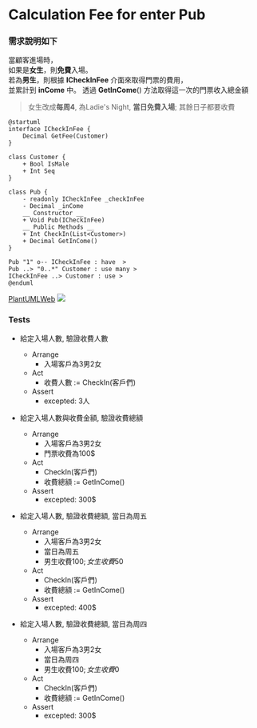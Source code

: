 Calculation Fee for enter Pub
===

### 需求說明如下  
當顧客進場時，  
如果是**女生**，則**免費**入場。  
若為**男生**，則根據 **ICheckInFee** 介面來取得門票的費用，  
並累計到 **inCome** 中。
透過 **GetInCome**() 方法取得這一次的門票收入總金額   
> 女生改成**每周4**, 為Ladie's Night, **當日免費入場**; 其餘日子都要收費


```plantuml
@startuml
interface ICheckInFee {
    Decimal GetFee(Customer)
}

class Customer {
    + Bool IsMale
    + Int Seq
}

class Pub {
    - readonly ICheckInFee _checkInFee
    - Decimal _inCome
    __ Constructor __
    + Void Pub(ICheckInFee)
    __ Public Methods __
    + Int CheckIn(List<Customer>)
    + Decimal GetInCome()
}

Pub "1" o-- ICheckInFee : have  >
Pub ..> "0..*" Customer : use many >
ICheckInFee ..> Customer : use >
@enduml
```
[PlantUMLWeb](http://www.plantuml.com/plantuml/uml/LP1FIyGm4CNl-HH3JwtIebUHij95AIXuybgooKY3-GF9H5Z4xsxQJTmsf-Jbz-RbvH28Uuf6CsK9_ISN2ECme_WQxJCY_318Iw9GXcjuGKfYFSH0pg1ls2zZGlCGe4Z5uE99uy8_UUJr1doFfyoqaAwai_gyIvp4_pvZnvm-AJiuSr6d2GPd0_aeoFbqNDLR-71ABXdrPcHJ74dNIi0Rqknak9f6Iv3n-bK5UYnj-YOJn-i7ZEiZBfMMCjLz1QvjTnqUOERV2D2lHDVrKDrrtKq5PN0YOa0mt9uJjBKky9vAm06jZ4R_0G00)
![](https://ptuml.hackmd.io/svg/NP51IyGm48Nl-HL3JwtIejT5ocANbO0BWk2rn7IM1jC4aucmYF_TfAIsQqwJn_VoPYPxJy9Hc3HJXj2TXKJWtOZoWviZ8dmpYEU0Kar2mnDI5CikUB8JkehzC2Qry1uMAHjkuT5Q3ToVXCQiS4FmYf-hvoMyPxm6XsAmHb-kmdlvLsTiQQHNfejnizhtq5dZoGL9riLhpdkpQaWPvUR9Qd54NIi99wJH3durfIOpNZuhJm_BO6sLYSqk-Dn4EQyX3LFS5s3h-cg67OpY2m7QcMYQ5egxfhafretj87Y4IPXBXBRM1F-ZMhP7CwJl-WK0)

### Tests
- 給定入場人數, 驗證收費人數
    - Arrange
      - 入場客戶為3男2女
    - Act
      - 收費人數 := CheckIn(客戶們)
    - Assert
        - excepted: 3人
- 給定入場人數與收費金額, 驗證收費總額
    - Arrange
        - 入場客戶為3男2女
        - 門票收費為100$
    - Act
        - CheckIn(客戶們)
        - 收費總額 := GetInCome()
    - Assert
        - excepted: 300$

- 給定入場人數, 驗證收費總額,  當日為周五
    - Arrange
        - 入場客戶為3男2女
        - 當日為周五
        - 男生收費100$; 女生收費50$
    - Act
        - CheckIn(客戶們)
        - 收費總額 := GetInCome()
    - Assert
        - excepted: 400$
- 給定入場人數, 驗證收費總額,  當日為周四
    - Arrange
        - 入場客戶為3男2女
        - 當日為周四
        - 男生收費100$; 女生收費0$
    - Act
        - CheckIn(客戶們)
        - 收費總額 := GetInCome()
    - Assert
        - excepted: 300$
    
